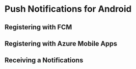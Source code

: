 # Push Notifications for Android

## Registering with FCM

## Registering with Azure Mobile Apps

## Receiving a Notifications
